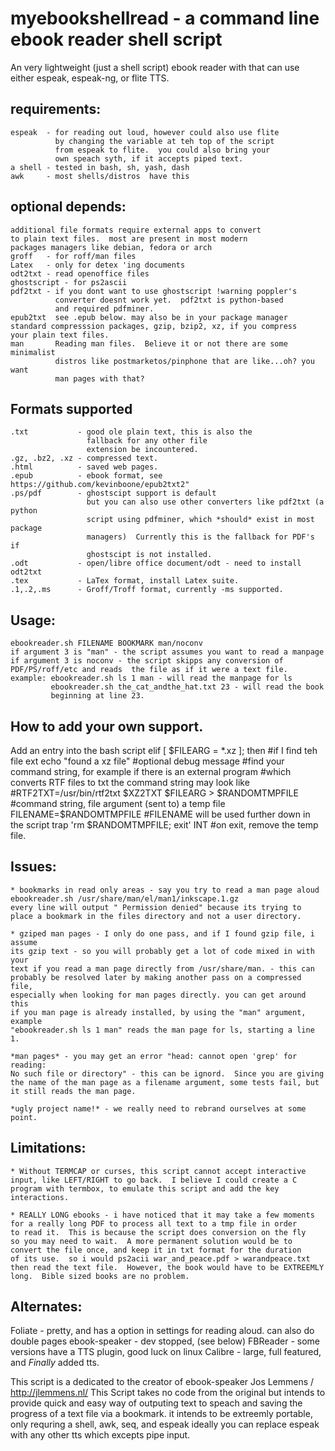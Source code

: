 # myebookshellread - a command line ebook reader shell script

An very lightweight (just a shell script) ebook reader with that can
use either espeak, espeak-ng, or flite TTS.

## requirements:
	espeak  - for reading out loud, however could also use flite
	          by changing the variable at teh top of the script
			  from espeak to flite.  you could also bring your
			  own speach syth, if it accepts piped text.
	a shell - tested in bash, sh, yash, dash
	awk     - most shells/distros  have this
## optional depends:
	additional file formats require external apps to convert
	to plain text files.  most are present in most modern 
	packages managers like debian, fedora or arch
	groff   - for roff/man files
	Latex   - only for detex 'ing documents
	odt2txt - read openoffice files
	ghostscript - for ps2ascii
	pdf2txt - if you dont want to use ghostscript !warning poppler's
	          converter doesnt work yet.  pdf2txt is python-based
			  and required pdfminer.
	epub2txt  see .epub below. may also be in your package manager
	standard compresssion packages, gzip, bzip2, xz, if you compress
	your plain text files.
	man       Reading man files.  Believe it or not there are some minimalist
	          distros like postmarketos/pinphone that are like...oh? you want
			  man pages with that?

## Formats supported
	.txt           - good ole plain text, this is also the 
	                 fallback for any other file
	                 extension be incountered.
	.gz, .bz2, .xz - compressed text.
	.html          - saved web pages.
	.epub          - ebook format, see https://github.com/kevinboone/epub2txt2"
	.ps/pdf        - ghostscipt support is default
	                 but you can also use other converters like pdf2txt (a python
					 script using pdfminer, which *should* exist in most package
					 managers)  Currently this is the fallback for PDF's if 
					 ghostscipt is not installed.
	.odt           - open/libre office document/odt - need to install odt2txt
	.tex           - LaTex format, install Latex suite.
	.1,.2,.ms      - Groff/Troff format, currently -ms supported.

## Usage:
	ebookreader.sh FILENAME BOOKMARK man/noconv
	if argument 3 is "man" - the script assumes you want to read a manpage
	if argument 3 is noconv - the script skipps any conversion of 
	PDF/PS/roff/etc and reads  the file as if it were a text file.
	example: ebookreader.sh ls 1 man - will read the manpage for ls
	         ebookreader.sh the_cat_andthe_hat.txt 23 - will read the book
			 beginning at line 23.
	
## How to add your own support.

Add an entry into the bash script
elif [ $FILEARG = *\.xz ];  then #if I find teh file ext
    echo "found a xz file"       #optional debug message
	#find your command string, for example if there is an external program
	#which converts RTF files to txt the command string may look like 
	#RTF2TXT=/usr/bin/rtf2txt
    $XZ2TXT $FILEARG > $RANDOMTMPFILE  #command string, file argument (sent to) a temp file
    FILENAME=$RANDOMTMPFILE  #FILENAME will be used further down in the script
    trap 'rm $RANDOMTMPFILE; exit' INT  #on exit, remove the temp file.

## Issues:
	* bookmarks in read only areas - say you try to read a man page aloud
	ebookreader.sh /usr/share/man/el/man1/inkscape.1.gz
	every line will output " Permission denied" because its trying to
	place a bookmark in the files directory and not a user directory.
	
	* gziped man pages - I only do one pass, and if I found gzip file, i assume
	its gzip text - so you will probably get a lot of code mixed in with your
    text if you read a man page directly from /usr/share/man. - this can 
	probably be resolved later by making another pass on a compressed file, 
	especially when looking for man pages directly. you can get around this 
	if you man page is already installed, by using the "man" argument, example 
	"ebookreader.sh ls 1 man" reads the man page for ls, starting a line 1.
	
	*man pages* - you may get an error "head: cannot open 'grep' for reading: 
	No such file or directory" - this can be ignord.  Since you are giving
	the name of the man page as a filename argument, some tests fail, but
	it still reads the man page.
	
	*ugly project name!* - we really need to rebrand ourselves at some point.

## Limitations:
	* Without TERMCAP or curses, this script cannot accept interactive
	input, like LEFT/RIGHT to go back.  I believe I could create a C
	program with termbox, to emulate this script and add the key
	interactions.

	* REALLY LONG ebooks - i have noticed that it may take a few moments
	for a really long PDF to process all text to a tmp file in order
	to read it.  This is because the script does conversion on the fly
	so you may need to wait.  A more permanent solution would be to
	convert the file once, and keep it in txt format for the duration
	of its use.  so i would ps2acii war_and_peace.pdf > warandpeace.txt
	then read the text file.  However, the book would have to be EXTREEMLY
	long.  Bible sized books are no problem.
	
## Alternates:
Foliate - pretty, and has a option in settings for reading aloud.  can also do double pages
ebook-speaker - dev stopped, (see below)
FBReader - some versions have a TTS plugin, good luck on linux
Calibre  - large, full featured, and *Finally* added tts.

This script is a dedicated to the creator of ebook-speaker
Jos Lemmens / http://jlemmens.nl/ This Script takes no code
from the original but intends to provide quick and easy way
of outputing text to speach and saving the progress of a
text file via a bookmark. it intends to be extreemly portable,
only requring a shell, awk, seq, and espeak ideally you can
replace espeak with any other tts which excepts pipe input.
